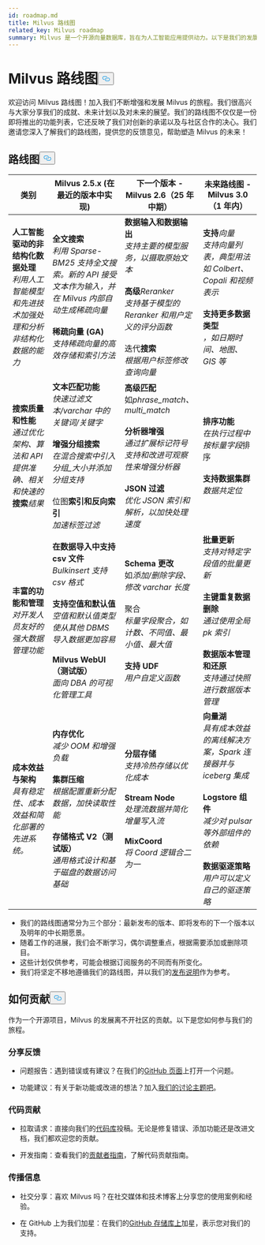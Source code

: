 ```yaml
---
id: roadmap.md
title: Milvus 路线图
related_key: Milvus roadmap
summary: Milvus 是一个开源向量数据库，旨在为人工智能应用提供动力。以下是我们的发展路线图。
---
```


<h1 id="Milvus-Roadmap" class="common-anchor-header">Milvus 路线图<button data-href="#Milvus-Roadmap" class="anchor-icon" translate="no">
      <svg translate="no"
        aria-hidden="true"
        focusable="false"
        height="20"
        version="1.1"
        viewBox="0 0 16 16"
        width="16"
      >
        <path
          fill="#0092E4"
          fill-rule="evenodd"
          d="M4 9h1v1H4c-1.5 0-3-1.69-3-3.5S2.55 3 4 3h4c1.45 0 3 1.69 3 3.5 0 1.41-.91 2.72-2 3.25V8.59c.58-.45 1-1.27 1-2.09C10 5.22 8.98 4 8 4H4c-.98 0-2 1.22-2 2.5S3 9 4 9zm9-3h-1v1h1c1 0 2 1.22 2 2.5S13.98 12 13 12H9c-.98 0-2-1.22-2-2.5 0-.83.42-1.64 1-2.09V6.25c-1.09.53-2 1.84-2 3.25C6 11.31 7.55 13 9 13h4c1.45 0 3-1.69 3-3.5S14.5 6 13 6z"
        ></path>
      </svg>
    </button></h1><p>欢迎访问 Milvus 路线图！加入我们不断增强和发展 Milvus 的旅程。我们很高兴与大家分享我们的成就、未来计划以及对未来的展望。我们的路线图不仅仅是一份即将推出的功能列表，它还反映了我们对创新的承诺以及与社区合作的决心。我们邀请您深入了解我们的路线图，提供您的反馈意见，帮助塑造 Milvus 的未来！</p>
<h2 id="Roadmap" class="common-anchor-header">路线图<button data-href="#Roadmap" class="anchor-icon" translate="no">
      <svg translate="no"
        aria-hidden="true"
        focusable="false"
        height="20"
        version="1.1"
        viewBox="0 0 16 16"
        width="16"
      >
        <path
          fill="#0092E4"
          fill-rule="evenodd"
          d="M4 9h1v1H4c-1.5 0-3-1.69-3-3.5S2.55 3 4 3h4c1.45 0 3 1.69 3 3.5 0 1.41-.91 2.72-2 3.25V8.59c.58-.45 1-1.27 1-2.09C10 5.22 8.98 4 8 4H4c-.98 0-2 1.22-2 2.5S3 9 4 9zm9-3h-1v1h1c1 0 2 1.22 2 2.5S13.98 12 13 12H9c-.98 0-2-1.22-2-2.5 0-.83.42-1.64 1-2.09V6.25c-1.09.53-2 1.84-2 3.25C6 11.31 7.55 13 9 13h4c1.45 0 3-1.69 3-3.5S14.5 6 13 6z"
        ></path>
      </svg>
    </button></h2><table>
    <thead>
        <tr>
            <th>类别</th>
            <th>Milvus 2.5.x (在最近的版本中实现)</th>
            <th>下一个版本 - Milvus 2.6（25 年中期）</th>
            <th>未来路线图 - Milvus 3.0（1 年内）</th>
        </tr>
    </thead>
    <tbody>
        <tr>
            <td><strong>人工智能驱动的非结构化数据处理</strong><br/><i>利用人工智能模型和先进技术加强处理和分析非结构化数据的能力</i></td>
            <td><strong>全文搜索</strong><br/><i>利用 Sparse-BM25 支持全文搜索。新的 API 接受文本作为输入，并在 Milvus 内部自动生成稀疏向量</i><br/><br/><strong>稀疏向量 (GA)</strong><br/><i>支持稀疏向量的高效存储和索引方法</i><br/></td>
            <td><strong>数据输入和数据输出</strong><br/><i>支持主要的模型服务，以摄取原始文本</i><br/><br/><strong>高级</strong><i>Reranker</i><br/><i>支持基于模型的 Reranker 和用户定义的评分函数</i><br/><br/> 迭代<strong>搜索</strong><br/><i>根据用户标签修改查询向量</i></td>
            <td><strong>支持</strong><i>向量</i><br/><i>支持向量列表，典型用法如 Colbert、Copali 和视频表示</i><br/><br/><strong>支持更多数据类型</strong><br/><i>，如日期时间、地图、GIS 等</i></td>
        </tr>
        <tr>
            <td><strong>搜索质量和性能</strong><br/><i>通过优化架构、算法和 API 提供准确、相关和快速的</i><strong>搜索</strong><i>结果</i></td>
            <td><strong>文本匹配功能</strong><br/><i>快速过滤文本/varchar 中的关键词/关键字</i><br/><br/><strong>增强分组搜索</strong><br/><i>在混合搜索中引入分组_大小并添加分组支持</i><br/><br/> 位图<strong>索引和反向索引</strong><br/><i>加速标签过滤</i></td>
            <td><strong>高级匹配</strong><br/> 如<i>phrase_match、multi_match </i><br/><br/><strong>分析器增强</strong><br/><i>通过扩展标记符号支持和改进可观察性来增强分析器</i><br/><br/><strong>JSON 过滤</strong><br/><i>优化 JSON 索引和解析，以加快处理速度</i></td>
            <td><strong>排序功能</strong><br/><i>在执行过程中按标量字段</i>排序<br/><br/><strong>支持数据集群</strong><br/><i>数据共定位</i></td>
        </tr>
        <tr>
            <td><strong>丰富的功能和管理</strong><br/><i>对开发人员友好的强大数据管理功能</i></td>
            <td><strong>在数据导入中支持 csv 文件</strong><br/><i>Bulkinsert 支持 csv 格式</i><br/><br/><strong>支持空值和默认值</strong><br/><i>空值和默认值类型使从其他 DBMS 导入数据更加容易</i><br/><br/><strong>Milvus WebUI（测试版）</strong><br/><i>面向 DBA 的可视化管理工具</i></td>
            <td><strong>Schema 更改</strong><br/> 如<i>添加/删除字段、修改 varchar 长度</i><br/><br/> 聚合<br/><i>标量字段聚合，如计数、不同值、最小值、最大值</i><br/><br/><strong>支持 UDF</strong><br/><i>用户自定义函数</i></td>
            <td><strong>批量更新</strong><br/><i>支持对特定字段值的批量更新</i><br/><br/><strong>主键重复数据删除</strong><br/><i>通过使用全局 pk 索引</i><br/><br/><strong>数据版本管理和还原</strong><br/><i>支持通过快照进行数据版本管理</i></td>
        </tr>
        <tr>
            <td><strong>成本效益与架构</strong><br/><i>具有稳定性、成本效益和简化部署的先进系统。</i></td>
            <td><strong>内存优化</strong><br/><i>减少 OOM 和增强负载</i><br/><br/><strong>集群压缩</strong><br/><i>根据配置重新分配数据，加快读取性能</i><br/><br/><strong>存储格式 V2（测试版）</strong><br/><i>通用格式设计和基于磁盘的数据访问基础</i></td>
            <td><strong>分层存储</strong><br/><i>支持冷热存储以优化成本</i><br/><br/><strong>Stream Node</strong><br/><i>处理流数据并简化增量写入流</i><br/><br/><strong>MixCoord</strong><br/><i>将 Coord 逻辑合二为一</i></td>
            <td><strong>向量湖</strong><br/><i>具有成本效益的离线解决方案，Spark 连接器并与 iceberg 集成</i><br/><br/><strong>Logstore 组件</strong><br/><i>减少对 pulsar 等外部组件的依赖</i><br/><br/><strong>数据驱逐策略</strong><br/><i>用户可以定义自己的驱逐策略</i></td>
        </tr>
    </tbody>
</table>
<ul>
<li>我们的路线图通常分为三个部分：最新发布的版本、即将发布的下一个版本以及明年的中长期愿景。</li>
<li>随着工作的进展，我们会不断学习，偶尔调整重点，根据需要添加或删除项目。</li>
<li>这些计划仅供参考，可能会根据订阅服务的不同而有所变化。</li>
<li>我们将坚定不移地遵循我们的路线图，并以我们的<a href="/docs/zh/v2.5.x/release_notes.md">发布说明</a>作为参考。</li>
</ul>
<h2 id="How-to-contribute" class="common-anchor-header">如何贡献<button data-href="#How-to-contribute" class="anchor-icon" translate="no">
      <svg translate="no"
        aria-hidden="true"
        focusable="false"
        height="20"
        version="1.1"
        viewBox="0 0 16 16"
        width="16"
      >
        <path
          fill="#0092E4"
          fill-rule="evenodd"
          d="M4 9h1v1H4c-1.5 0-3-1.69-3-3.5S2.55 3 4 3h4c1.45 0 3 1.69 3 3.5 0 1.41-.91 2.72-2 3.25V8.59c.58-.45 1-1.27 1-2.09C10 5.22 8.98 4 8 4H4c-.98 0-2 1.22-2 2.5S3 9 4 9zm9-3h-1v1h1c1 0 2 1.22 2 2.5S13.98 12 13 12H9c-.98 0-2-1.22-2-2.5 0-.83.42-1.64 1-2.09V6.25c-1.09.53-2 1.84-2 3.25C6 11.31 7.55 13 9 13h4c1.45 0 3-1.69 3-3.5S14.5 6 13 6z"
        ></path>
      </svg>
    </button></h2><p>作为一个开源项目，Milvus 的发展离不开社区的贡献。以下是您如何参与我们的旅程。</p>
<h3 id="Share-feedback" class="common-anchor-header">分享反馈</h3><ul>
<li><p>问题报告：遇到错误或有建议？在我们的<a href="https://github.com/milvus-io/milvus/issues">GitHub 页面</a>上打开一个问题。</p></li>
<li><p>功能建议：有关于新功能或改进的想法？加入<a href="https://github.com/milvus-io/milvus/discussions/40263">我们的讨论主题吧</a>。</p></li>
</ul>
<h3 id="Code-contributions" class="common-anchor-header">代码贡献</h3><ul>
<li><p>拉取请求：直接向我们的<a href="https://github.com/milvus-io/milvus/pulls">代码库</a>投稿。无论是修复错误、添加功能还是改进文档，我们都欢迎您的贡献。</p></li>
<li><p>开发指南：查看我们的<a href="https://github.com/milvus-io/milvus/blob/82915a9630ab0ff40d7891b97c367ede5726ff7c/CONTRIBUTING.md">贡献者指南</a>，了解代码贡献指南。</p></li>
</ul>
<h3 id="Spread-the-word" class="common-anchor-header">传播信息</h3><ul>
<li><p>社交分享：喜欢 Milvus 吗？在社交媒体和技术博客上分享您的使用案例和经验。</p></li>
<li><p>在 GitHub 上为我们加星：在我们的<a href="https://github.com/milvus-io/milvus">GitHub 存储库上</a>加星，表示您对我们的支持。</p></li>
</ul>
